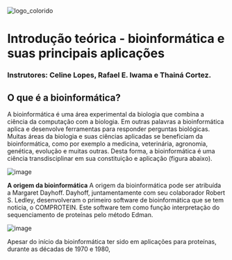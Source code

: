 
![logo_colorido](https://github.com/user-attachments/assets/e039dc21-6050-44f7-9634-02c606d537cd)


# Introdução teórica - bioinformática e suas principais aplicações

### Instrutores: Celine Lopes, Rafael E. Iwama e Thainá Cortez.


## O que é a bioinformática?
A bioinformática é uma área experimental da biologia que combina a ciência da computação com a biologia. Em outras palavras a bioinformática aplica e desenvolve ferramentas para responder perguntas biológicas. Muitas áreas da biologia e suas ciências aplicadas se beneficiam da bioinformática, como por exemplo a medicina, veterinária, agronomia, genética, evolução e muitas outras. Desta forma, a bioinformática é uma ciência transdisciplinar em sua constituição e aplicação (figura abaixo).

![image](https://github.com/user-attachments/assets/92df5eb4-1350-4072-a4c0-81434e125e18)

**A origem da bioinformática**
A origem da bioinformática pode ser atribuída a Margaret Dayhoff. Dayhoff, juntamentamente com seu colaborador Robert S. Ledley, desenvolveram o primeiro software de bioinformática que se tem noticia, o COMPROTEIN. Este software tem como função interpretação do sequenciamento de proteínas pelo método Edman. 

![image](https://github.com/user-attachments/assets/16ca63f8-d0af-4955-a222-5ab7bb53301e)

Apesar do início da bioinformática ter sido em aplicações para proteínas, durante as décadas de 1970 e 1980, 
